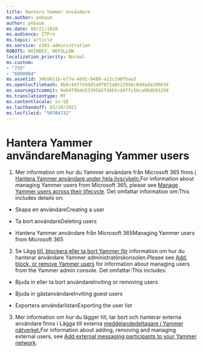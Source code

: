 ```yaml
---
title: Hantera Yammer användare
ms.author: pebaum
author: pebaum
ms.date: 04/21/2020
ms.audience: ITPro
ms.topic: article
ms.service: o365-administration
ROBOTS: NOINDEX, NOFOLLOW
localization_priority: Normal
ms.custom:
- "733"
- "6000004"
ms.assetid: 34b5611b-e77e-4dd1-9480-a12c190fbaa3
ms.openlocfilehash: 8b0c44ffd3dd1a9f8f2a021299dc8d9ada200636
ms.sourcegitcommit: 0eb4f9bde53395b5fd4b5cd4ffc56ca96db91298
ms.translationtype: MT
ms.contentlocale: sv-SE
ms.lasthandoff: 03/10/2021
ms.locfileid: "50704732"
---
```

# <a name="managing-yammer-users"></a><span data-ttu-id="915c5-102">Hantera Yammer användare</span><span class="sxs-lookup"><span data-stu-id="915c5-102">Managing Yammer users</span></span>

1. <span data-ttu-id="915c5-103">Mer information om hur du Yammer användare från Microsoft 365 finns [i Hantera Yammer användare under hela livscykeln.](https://docs.microsoft.com/yammer/manage-yammer-users/manage-users-across-their-lifecycle)</span><span class="sxs-lookup"><span data-stu-id="915c5-103">For information about managing Yammer users from Microsoft 365, please see [Manage Yammer users across their lifecycle](https://docs.microsoft.com/yammer/manage-yammer-users/manage-users-across-their-lifecycle).</span></span> <span data-ttu-id="915c5-104">Det omfattar information om:</span><span class="sxs-lookup"><span data-stu-id="915c5-104">This includes details on:</span></span>

  - <span data-ttu-id="915c5-105">Skapa en användare</span><span class="sxs-lookup"><span data-stu-id="915c5-105">Creating a user</span></span>

  - <span data-ttu-id="915c5-106">Ta bort användare</span><span class="sxs-lookup"><span data-stu-id="915c5-106">Deleting users</span></span>

  - <span data-ttu-id="915c5-107">Hantera Yammer användare från Microsoft 365</span><span class="sxs-lookup"><span data-stu-id="915c5-107">Managing Yammer users from Microsoft 365</span></span>

2. <span data-ttu-id="915c5-108">Se Lägg [till, blockera eller ta bort Yammer för](https://docs.microsoft.com/yammer/manage-yammer-users/add-block-or-remove-users) information om hur du hanterar användare Yammer administratörskonsolen.</span><span class="sxs-lookup"><span data-stu-id="915c5-108">Please see [Add, block, or remove Yammer users](https://docs.microsoft.com/yammer/manage-yammer-users/add-block-or-remove-users) for information about managing users from the Yammer admin console.</span></span> <span data-ttu-id="915c5-109">Det omfattar:</span><span class="sxs-lookup"><span data-stu-id="915c5-109">This includes:</span></span>

  - <span data-ttu-id="915c5-110">Bjuda in eller ta bort användare</span><span class="sxs-lookup"><span data-stu-id="915c5-110">Inviting or removing users</span></span>

  - <span data-ttu-id="915c5-111">Bjuda in gästanvändare</span><span class="sxs-lookup"><span data-stu-id="915c5-111">Inviting guest users</span></span>

  - <span data-ttu-id="915c5-112">Exportera användarlistan</span><span class="sxs-lookup"><span data-stu-id="915c5-112">Exporting the user list</span></span>

3. <span data-ttu-id="915c5-113">Mer information om hur du lägger till, tar bort och hanterar externa användare finns i Lägga till externa [meddelandedeltagare i Yammer nätverket.](https://docs.microsoft.com/yammer/work-with-external-users/add-external-participants)</span><span class="sxs-lookup"><span data-stu-id="915c5-113">For information about adding, removing and managing external users, see [Add external messaging participants to your Yammer network](https://docs.microsoft.com/yammer/work-with-external-users/add-external-participants).</span></span>
